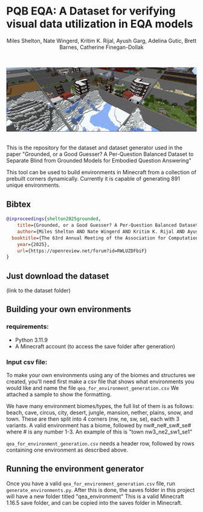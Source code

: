 # PQB EQA: A Dataset for verifying visual data utilization in EQA models

<p align="center">
Miles Shelton, Nate Wingerd, Kritim K. Rijal, Ayush Garg,
Adelina Gutic, Brett Barnes, Catherine Finegan-Dollak
</p>

<br>

![Lots of environments](/lots_of_environments.PNG)

<br>
This is the repository for the dataset and dataset generator used in the paper "Grounded, or a Good Guesser? A Per-Question Balanced Dataset to Separate Blind from Grounded Models for Embodied Question Answering" 

This tool can be used to build environments in Minecraft from a collection of prebuilt corners dynamically. Currently it is capable of generating 891 unique environments.

## Bibtex
```bibtex
@inproceedings{shelton2025grounded,
    title={Grounded, or a Good Guesser? A Per-Question Balanced Dataset to Separate Blind from Grounded Models for Embodied Question Answering},
    author={Miles Shelton AND Nate Wingerd AND Kritim K. Rijal AND Ayush Garg AND Adelina Gutic AND Brett Barnes AND Catherine Finegan-Dollak},
  booktitle={The 63rd Annual Meeting of the Association for Computational Linguistics},
    year={2025},
    url={https://openreview.net/forum?id=RWLUZDFbiF}
}
```

## Just download the dataset

(link to the dataset folder)

## Building your own environments

### requirements:
- Python 3.11.9
- A Minecraft account (to access the save folder after generation)

### Input csv file:
To make your own environments using any of the biomes and structures we created, you'll need first make a csv file that shows what environments you would like and name the file ```qea_for_environment_generation.csv``` We attached a sample to show the formatting. 

We have many environment biomes/types, the full list of them is as follows: beach, cave, circus, city, desert, jungle, mansion, nether, plains, snow, and town. These are then split into 4 corners (nw, ne, sw, se), each with 3 variants. A valid environment has a biome, followed by nw#\_ne#\_sw#\_se# where # is any number 1-3. An example of this is "town nw3\_ne2\_sw1\_se1"

```qea_for_environment_generation.csv``` needs a header row, followed by rows containing one environment as described above.

## Running the environment generator

Once you have a valid ```qea_for_environment_generation.csv``` file, run ```generate_environments.py```. After this is done, the saves folder in this project will have a new folder titled "qea_environment" This is a valid Minecraft 1.16.5 save folder, and can be copied into the saves folder in Minecraft.